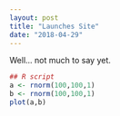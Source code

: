 ```yaml
---
layout: post
title: "Launches Site"
date: "2018-04-29"
---
```


Well... not much to say yet.

```r
## R script
a <- rnorm(100,100,1)
b <- rnorm(100,100,1)
plot(a,b)
```
